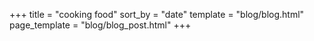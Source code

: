 +++
title  = "cooking food"
sort_by = "date"
template = "blog/blog.html"
page_template = "blog/blog_post.html"
+++